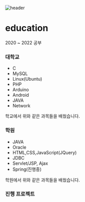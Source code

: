 ![header](https://capsule-render.vercel.app/api?type=soft&color=9bbbd4&height=300&section=header&text=Jaemin%20Git&fontSize=90&animation=fadeIn&fontAlignY=50&desc=%20&descAlignY=62&descAlign=62)

# education
2020 ~ 2022 공부


### 대학교
- C
- MySQL
- Linux(Ubuntu)
- PHP
- Arduino
- Android
- JAVA
- Network

학교에서 위와 같은 과목들을 배웠습니다.

### 학원
- JAVA
- Oracle
- HTML,CSS,JavaScript(JQuery)
- JDBC
- Servlet/JSP, Ajax
- Spring(진행중)

학원에서 위와 같은 과목들을 배웠습니다.

### 진행 프로젝트
